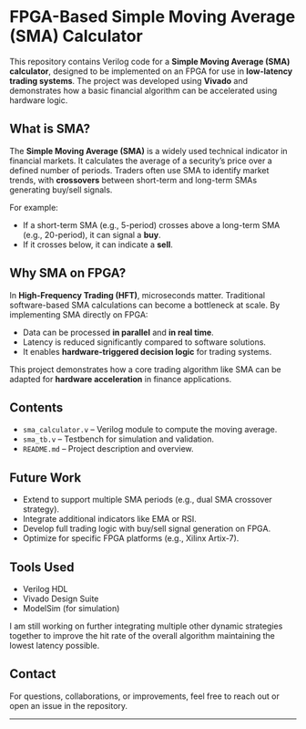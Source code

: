 # FPGA-Based Simple Moving Average (SMA) Calculator

This repository contains Verilog code for a **Simple Moving Average (SMA) calculator**, designed to be implemented on an FPGA for use in **low-latency trading systems**. The project was developed using **Vivado** and demonstrates how a basic financial algorithm can be accelerated using hardware logic.

## What is SMA?

The **Simple Moving Average (SMA)** is a widely used technical indicator in financial markets. It calculates the average of a security’s price over a defined number of periods. Traders often use SMA to identify market trends, with **crossovers** between short-term and long-term SMAs generating buy/sell signals.

For example:
- If a short-term SMA (e.g., 5-period) crosses above a long-term SMA (e.g., 20-period), it can signal a **buy**.
- If it crosses below, it can indicate a **sell**.

## Why SMA on FPGA?

In **High-Frequency Trading (HFT)**, microseconds matter. Traditional software-based SMA calculations can become a bottleneck at scale. By implementing SMA directly on FPGA:
- Data can be processed **in parallel** and **in real time**.
- Latency is reduced significantly compared to software solutions.
- It enables **hardware-triggered decision logic** for trading systems.

This project demonstrates how a core trading algorithm like SMA can be adapted for **hardware acceleration** in finance applications.

## Contents

- `sma_calculator.v` – Verilog module to compute the moving average.
- `sma_tb.v` – Testbench for simulation and validation.
- `README.md` – Project description and overview.

## Future Work

- Extend to support multiple SMA periods (e.g., dual SMA crossover strategy).
- Integrate additional indicators like EMA or RSI.
- Develop full trading logic with buy/sell signal generation on FPGA.
- Optimize for specific FPGA platforms (e.g., Xilinx Artix-7).

## Tools Used

- Verilog HDL
- Vivado Design Suite
- ModelSim (for simulation)

I am still working on further integrating multiple other dynamic strategies together to improve the hit rate of the overall algorithm maintaining the lowest latency possible.  

## Contact

For questions, collaborations, or improvements, feel free to reach out or open an issue in the repository.

---

